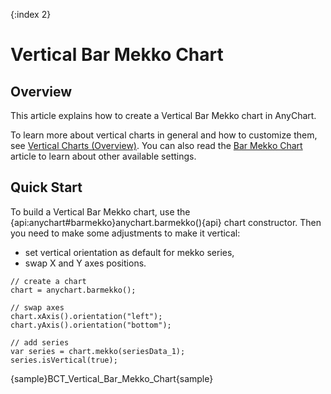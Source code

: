 {:index 2}
# Vertical Bar Mekko Chart

## Overview

This article explains how to create a Vertical Bar Mekko chart in AnyChart.

To learn more about vertical charts in general and how to customize them, see [Vertical Charts (Overview)](Overview). You can also read the [Bar Mekko Chart](../Marimekko_Chart/Bar_Mekko_Chart) article to learn about other available settings.

## Quick Start

To build a Vertical Bar Mekko chart, use the {api:anychart#barmekko}anychart.barmekko(){api} chart constructor. Then you need to make some adjustments to make it vertical:
- set vertical orientation as default for mekko series,
- swap X and Y axes positions.

```
// create a chart
chart = anychart.barmekko();

// swap axes
chart.xAxis().orientation("left");
chart.yAxis().orientation("bottom");    

// add series
var series = chart.mekko(seriesData_1);
series.isVertical(true);
```

{sample}BCT\_Vertical\_Bar\_Mekko\_Chart{sample}